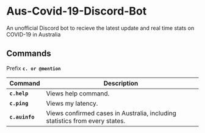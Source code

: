 # Aus-Covid-19-Discord-Bot
An unofficial Discord bot to recieve the latest update and real time stats on COVID-19 in Australia

## Commands
Prefix **`c. or @mention`**

| Command | Description |
|-------|-----------|
| **`c.help`** | Views help command.| 
| **`c.ping`** | Views my latency. | 
| **`c.auinfo`** | Views confirmed cases in Australia, including statistics from every states. |
